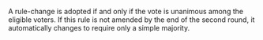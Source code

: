 A rule-change is adopted if and only if the vote is unanimous among the eligible
voters. If this rule is not amended by the end of the second round, it
automatically changes to require only a simple majority.
